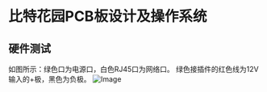 比特花园PCB板设计及操作系统
=======

硬件测试
------------------------------
如图所示：绿色口为电源口，白色RJ45口为网络口。
绿色接插件的红色线为12V输入的+极，黑色为负极。
![Image](https://github.com/viktorzhong/btcgarden_PCB/raw/master/Screenshots/2.jpg)

